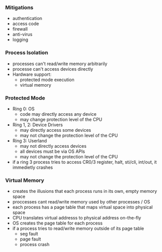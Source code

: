 ### Mitigations
- authentication
- access code
- firewall
- anti-virus
- logging

### Process Isolation 
- processes can't read/write memory arbitrarily
- processe can't access devices directly 
- Hardware support:
	- protected mode execution
	- virtual memory

### Protected Mode
- Ring 0: OS
	- code may directly access any device
	- may change protection level of the CPU
- Ring 1, 2: Device Drivers
	- may directly access some devices
	- may not change the protection level of the CPU
- Ring 3: Userland
	- may not directly access devices
	- all devices must be via OS APIs 
	- may not change the protection level of the CPU
- if a ring 3 process tries to access CR0/3 register, halt, sti/cli, int/out, it immedietly crashes

### Virtual Memory
- creates the illusions that each process runs in its own, empty memory space
- proccesses cant read/write memory used by other processes / OS
- each process has a page table that maps virtual space into physical space
- CPU translates virtual addresss to physical address on-the-fly
- OS creates the page table for each process
- if a process tries to read/write memory outside of its page table
	- seg fault
	- page fault
	- process crash